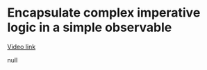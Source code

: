 # Encapsulate complex imperative logic in a simple observable

[Video link](https://www.egghead.io/lessons/egghead-encapsulate-complex-imperative-logic-in-a-simple-observable)

null
